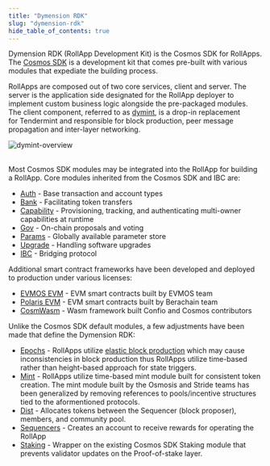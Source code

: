 ```yaml
---
title: "Dymension RDK"
slug: "dymension-rdk"
hide_table_of_contents: true
---
```


Dymension RDK (RollApp Development Kit) is the Cosmos SDK for RollApps. The [Cosmos SDK](https://docs.cosmos.network/main/modules) is a development kit that comes pre-built with various modules that expediate the building process.

RollApps are composed out of two core services, client and server. The server is the application side designated for the RollApp deployer to implement custom business logic alongside the pre-packaged modules. The client component, referred to as [dymint](./dymint), is a drop-in replacement for Tendermint and responsible for block production, peer message propagation and inter-layer networking.

<div class="image-container-fourth">
    <img class="image--secondary" src={require('@site/static/img/rdk-transaction.png').default} alt="dymint-overview" />
</div>
<br/>

Most Cosmos SDK modules may be integrated into the RollApp for building a RollApp. Core modules inherited from the Cosmos SDK and IBC are:

-   [Auth](https://docs.cosmos.network/v0.46/modules/auth/) - Base transaction and account types
-   [Bank](https://docs.cosmos.network/v0.46/modules/bank/) - Facilitating token transfers
-   [Capability](https://docs.cosmos.network/v0.46/modules/capability/) - Provisioning, tracking, and authenticating multi-owner capabilities at runtime
-   [Gov](https://docs.cosmos.network/v0.46/modules/gov/) - On-chain proposals and voting
-   [Params](https://docs.cosmos.network/v0.46/modules/params/) - Globally available parameter store
-   [Upgrade](https://docs.cosmos.network/v0.46/modules/upgrade/) - Handling software upgrades
-   [IBC](https://ibc.cosmos.network/) - Bridging protocol

Additional smart contract frameworks have been developed and deployed to production under various licenses:

-   [EVMOS EVM](https://docs.evmos.org/protocol/modules/evm) - EVM smart contracts built by EVMOS team
-   [Polaris EVM](https://github.com/berachain/polaris/tree/main/cosmos/x/evm) - EVM smart contracts built by Berachain team
-   [CosmWasm](https://github.com/CosmWasm/cosmwasm) - Wasm framework built Confio and Cosmos contributors

Unlike the Cosmos SDK default modules, a few adjustments have been made that define the Dymension RDK:

-   [Epochs](https://github.com/dymensionxyz/dymension-rdk/tree/main/x/epochs) - RollApps utilize [elastic block production](./dymint.md#elastic-block-production) which may cause inconsistencies in block production thus RollApps utilize time-based rather than height-based approach for state triggers.
-   [Mint](https://github.com/dymensionxyz/dymension-rdk/tree/main/x/mint) - RollApps utilize time-based mint module built for consistent token creation. The mint module built by the Osmosis and Stride teams has been generalized by removing references to pools/incentive structures tied to the aformentioned protocols.
-   [Dist](https://github.com/dymensionxyz/dymension-rdk/tree/main/x/dist) - Allocates tokens between the Sequencer (block proposer), members, and community pool.
-   [Sequencers](https://github.com/dymensionxyz/dymension-rdk/tree/main/x/sequencers) - Creates an account to receive rewards for operating the RollApp
-   [Staking](https://github.com/dymensionxyz/dymension-rdk/tree/main/x/staking) - Wrapper on the existing Cosmos SDK Staking module that prevents validator updates on the Proof-of-stake layer.
